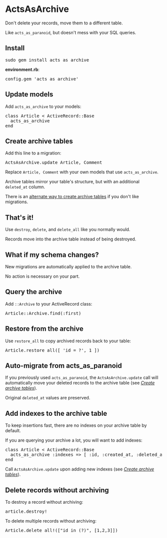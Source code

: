 ActsAsArchive
=============

Don't delete your records, move them to a different table.

Like <code>acts\_as\_paranoid</code>, but doesn't mess with your SQL queries.

Install
-------

<pre>
sudo gem install acts_as_archive
</pre>

**environment.rb**:

<pre>
config.gem 'acts_as_archive'
</pre>

Update models
-------------

Add <code>acts\_as\_archive</code> to your models:

<pre>
class Article &lt; ActiveRecord::Base
  acts_as_archive
end
</pre>

<a name="create_archive_tables"></a>

Create archive tables
---------------------

Add this line to a migration:

<pre>
ActsAsArchive.update Article, Comment
</pre>

Replace <code>Article, Comment</code> with your own models that use <code>acts_as_archive</code>.

Archive tables mirror your table's structure, but with an additional <code>deleted_at</code> column.

There is an [alternate way to create archive tables](http://wiki.github.com/winton/acts_as_archive/alternatives-to-migrations) if you don't like migrations.

That's it!
----------

Use <code>destroy</code>, <code>delete</code>, and <code>delete_all</code> like you normally would.

Records move into the archive table instead of being destroyed.

What if my schema changes?
--------------------------

New migrations are automatically applied to the archive table.

No action is necessary on your part.

Query the archive
-----------------

Add <code>::Archive</code> to your ActiveRecord class:

<pre>
Article::Archive.find(:first)
</pre>

Restore from the archive
------------------------

Use <code>restore\_all</code> to copy archived records back to your table:

<pre>
Article.restore_all([ 'id = ?', 1 ])
</pre>

Auto-migrate from acts\_as\_paranoid
------------------------------------

If you previously used <code>acts\_as\_paranoid</code>, the <code>ActsAsArchive.update</code>
call will automatically move your deleted records to the archive table
(see <a href="#create_archive_tables">_Create archive tables_</a>).

Original <code>deleted_at</code> values are preserved.

Add indexes to the archive table
--------------------------------

To keep insertions fast, there are no indexes on your archive table by default.

If you are querying your archive a lot, you will want to add indexes:

<pre>
class Article &lt; ActiveRecord::Base
  acts_as_archive :indexes => [ :id, :created_at, :deleted_at ]
end
</pre>

Call <code>ActsAsArchive.update</code> upon adding new indexes
(see <a href="#create_archive_tables">_Create archive tables_</a>).

Delete records without archiving
--------------------------------

To destroy a record without archiving:

<pre>
article.destroy!
</pre>

To delete multiple records without archiving:

<pre>
Article.delete_all!(["id in (?)", [1,2,3]])
</pre>